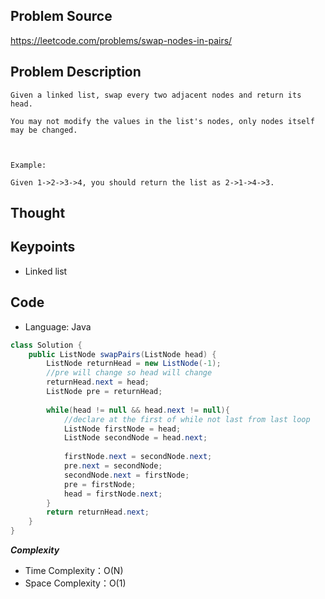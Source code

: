 ## Problem Source
https://leetcode.com/problems/swap-nodes-in-pairs/

## Problem Description
```
Given a linked list, swap every two adjacent nodes and return its head.

You may not modify the values in the list's nodes, only nodes itself may be changed.

 

Example:

Given 1->2->3->4, you should return the list as 2->1->4->3.
```

## Thought


## Keypoints
- Linked list


## Code
* Language: Java

```Java
class Solution {
    public ListNode swapPairs(ListNode head) {
        ListNode returnHead = new ListNode(-1);
        //pre will change so head will change
        returnHead.next = head;
        ListNode pre = returnHead;
        
        while(head != null && head.next != null){
            //declare at the first of while not last from last loop
            ListNode firstNode = head;
            ListNode secondNode = head.next;
            
            firstNode.next = secondNode.next;
            pre.next = secondNode;
            secondNode.next = firstNode;
            pre = firstNode;
            head = firstNode.next;
        }
        return returnHead.next;
    }
}
```

***Complexity***

- Time Complexity：O(N)
- Space Complexity：O(1)

